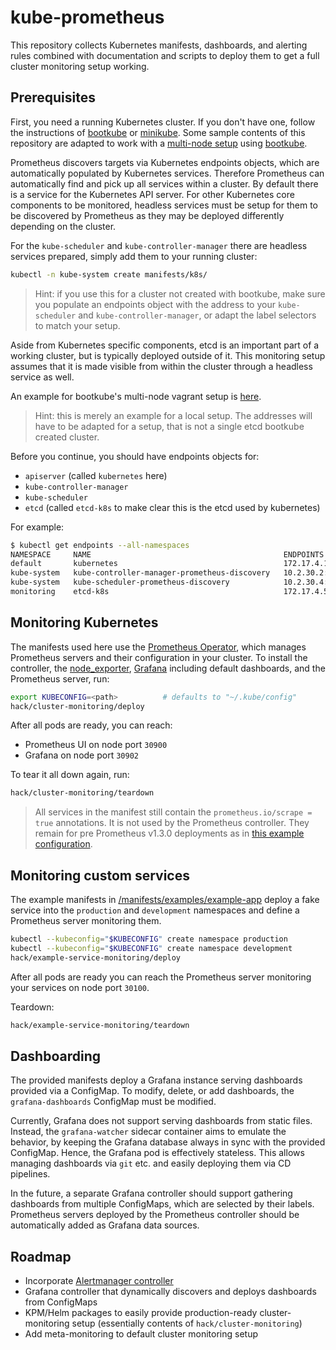 # kube-prometheus

This repository collects Kubernetes manifests, dashboards, and alerting rules
combined with documentation and scripts to deploy them to get a full cluster 
monitoring setup working.

## Prerequisites

First, you need a running Kubernetes cluster. If you don't have one, follow the
instructions of [bootkube](https://github.com/kubernetes-incubator/bootkube) or
[minikube](https://github.com/kubernetes/minikube). Some sample contents of this
repository are adapted to work with a [multi-node setup](https://github.com/kubernetes-incubator/bootkube/tree/master/hack/multi-node)
using [bootkube](https://github.com/kubernetes-incubator/bootkube).

Prometheus discovers targets via Kubernetes endpoints objects, which are automatically
populated by Kubernetes services. Therefore Prometheus can
automatically find and pick up all services within a cluster. By
default there is a service for the Kubernetes API server. For other Kubernetes
core components to be monitored, headless services must be setup for them to be
discovered by Prometheus as they may be deployed differently depending
on the cluster.

For the `kube-scheduler` and `kube-controller-manager` there are headless
services prepared, simply add them to your running cluster:

```bash
kubectl -n kube-system create manifests/k8s/
```

> Hint: if you use this for a cluster not created with bootkube, make sure you
> populate an endpoints object with the address to your `kube-scheduler` and
> `kube-controller-manager`, or adapt the label selectors to match your setup.

Aside from Kubernetes specific components, etcd is an important part of a
working cluster, but is typically deployed outside of it. This monitoring
setup assumes that it is made visible from within the cluster through a headless
service as well.

An example for bootkube's multi-node vagrant setup is [here](/manifests/etcd/etcd-bootkube-vagrant-multi.yaml).

> Hint: this is merely an example for a local setup. The addresses will have to
> be adapted for a setup, that is not a single etcd bootkube created cluster.

Before you continue, you should have endpoints objects for:

* `apiserver` (called `kubernetes` here)
* `kube-controller-manager`
* `kube-scheduler`
* `etcd` (called `etcd-k8s` to make clear this is the etcd used by kubernetes)

For example:

```bash
$ kubectl get endpoints --all-namespaces
NAMESPACE     NAME                                           ENDPOINTS          AGE
default       kubernetes                                     172.17.4.101:443   2h
kube-system   kube-controller-manager-prometheus-discovery   10.2.30.2:10252    1h
kube-system   kube-scheduler-prometheus-discovery            10.2.30.4:10251    1h
monitoring    etcd-k8s                                       172.17.4.51:2379   1h
```

## Monitoring Kubernetes

The manifests used here use the [Prometheus Operator](https://github.com/coreos/prometheus-operator),
which manages Prometheus servers and their configuration in your cluster. To install the
controller, the [node_exporter](https://github.com/prometheus/node_exporter),
[Grafana](https://grafana.org) including default dashboards, and the Prometheus server, run:

```bash
export KUBECONFIG=<path>          # defaults to "~/.kube/config"
hack/cluster-monitoring/deploy
```

After all pods are ready, you can reach:

* Prometheus UI on node port `30900`
* Grafana on node port `30902`

To tear it all down again, run:

```bash
hack/cluster-monitoring/teardown
```

> All services in the manifest still contain the `prometheus.io/scrape = true`
> annotations. It is not used by the Prometheus controller. They remain for
> pre Prometheus v1.3.0 deployments as in [this example configuration](https://github.com/prometheus/prometheus/blob/6703404cb431f57ca4c5097bc2762438d3c1968e/documentation/examples/prometheus-kubernetes.yml).

## Monitoring custom services

The example manifests in [/manifests/examples/example-app](/manifests/examples/example-app)
deploy a fake service into the `production` and `development` namespaces and define
a Prometheus server monitoring them.

```bash
kubectl --kubeconfig="$KUBECONFIG" create namespace production
kubectl --kubeconfig="$KUBECONFIG" create namespace development
hack/example-service-monitoring/deploy
```

After all pods are ready you can reach the Prometheus server monitoring your services
on node port `30100`.

Teardown:

```bash
hack/example-service-monitoring/teardown
```

## Dashboarding

The provided manifests deploy a Grafana instance serving dashboards provided via a ConfigMap.
To modify, delete, or add dashboards, the `grafana-dashboards` ConfigMap must be modified.

Currently, Grafana does not support serving dashboards from static files. Instead, the `grafana-watcher`
sidecar container aims to emulate the behavior, by keeping the Grafana database always in sync
with the provided ConfigMap. Hence, the Grafana pod is effectively stateless.
This allows managing dashboards via `git` etc. and easily deploying them via CD pipelines.

In the future, a separate Grafana controller should support gathering dashboards from multiple
ConfigMaps, which are selected by their labels.
Prometheus servers deployed by the Prometheus controller should be automatically added as
Grafana data sources.  

## Roadmap

* Incorporate [Alertmanager controller](https://github.com/coreos/kube-alertmanager-controller)
* Grafana controller that dynamically discovers and deploys dashboards from ConfigMaps
* KPM/Helm packages to easily provide production-ready cluster-monitoring setup (essentially contents of `hack/cluster-monitoring`)
* Add meta-monitoring to default cluster monitoring setup

